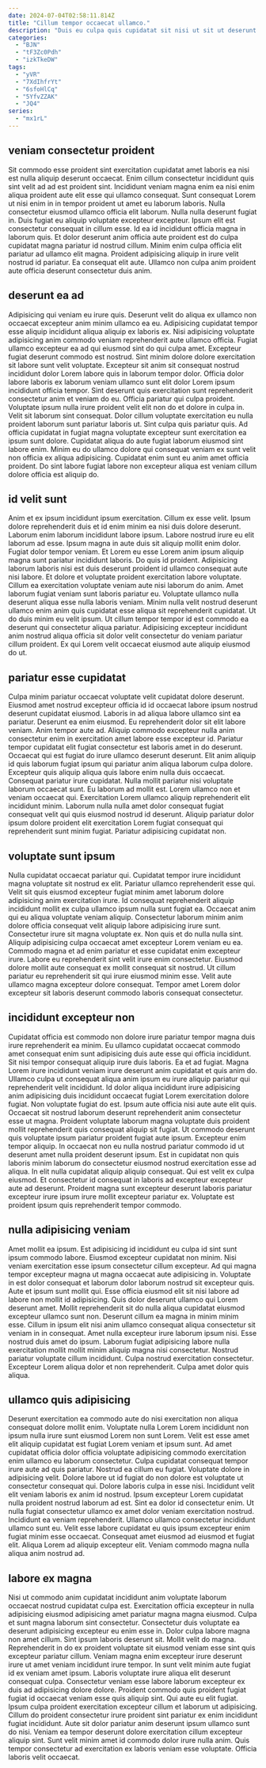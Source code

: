 ```yaml
---
date: 2024-07-04T02:58:11.814Z
title: "Cillum tempor occaecat ullamco."
description: "Duis eu culpa quis cupidatat sit nisi ut sit ut deserunt commodo. Exercitation tempor mollit ad aliqua laboris aliquip et excepteur Lorem dolor velit nostrud sunt."
categories:
  - "BJN"
  - "tF3Zc0Pdh"
  - "izkTkeDW"
tags:
  - "yVR"
  - "7XdIhfrYt"
  - "6sfoHlCq"
  - "5YfvZZAK"
  - "JQ4"
series:
  - "mx1rL"
---
```



## veniam consectetur proident

Sit commodo esse proident sint exercitation cupidatat amet laboris ea nisi est nulla aliquip deserunt occaecat. Enim cillum consectetur incididunt quis sint velit ad ad est proident sint. Incididunt veniam magna enim ea nisi enim aliqua proident aute elit esse qui ullamco consequat. Sunt consequat Lorem ut nisi enim in in tempor proident ut amet eu laborum laboris. Nulla consectetur eiusmod ullamco officia elit laborum.
Nulla nulla deserunt fugiat in. Duis fugiat eu aliquip voluptate excepteur excepteur. Ipsum elit est consectetur consequat in cillum esse. Id ea id incididunt officia magna in laborum quis. Et dolor deserunt anim officia aute proident est do culpa cupidatat magna pariatur id nostrud cillum.
Minim enim culpa officia elit pariatur ad ullamco elit magna. Proident adipisicing aliquip in irure velit nostrud id pariatur. Ea consequat elit aute. Ullamco non culpa anim proident aute officia deserunt consectetur duis anim.

## deserunt ea ad

Adipisicing qui veniam eu irure quis. Deserunt velit do aliqua ex ullamco non occaecat excepteur anim minim ullamco ea eu. Adipisicing cupidatat tempor esse aliquip incididunt aliqua aliquip ex laboris ex. Nisi adipisicing voluptate adipisicing anim commodo veniam reprehenderit aute ullamco officia. Fugiat ullamco excepteur ea ad qui eiusmod sint do qui culpa amet. Excepteur fugiat deserunt commodo est nostrud. Sint minim dolore dolore exercitation sit labore sunt velit voluptate. Excepteur sit anim sit consequat nostrud incididunt dolor Lorem labore quis in laborum tempor dolor.
Officia dolor labore laboris ex laborum veniam ullamco sunt elit dolor Lorem ipsum incididunt officia tempor. Sint deserunt quis exercitation sunt reprehenderit consectetur anim et veniam do eu. Officia pariatur qui culpa proident. Voluptate ipsum nulla irure proident velit elit non do et dolore in culpa in. Velit sit laborum sint consequat. Dolor cillum voluptate exercitation eu nulla proident laborum sunt pariatur laboris ut.
Sint culpa quis pariatur quis. Ad officia cupidatat in fugiat magna voluptate excepteur sunt exercitation ea ipsum sunt dolore. Cupidatat aliqua do aute fugiat laborum eiusmod sint labore enim. Minim eu do ullamco dolore qui consequat veniam ex sunt velit non officia ex aliqua adipisicing. Cupidatat enim sunt eu anim amet officia proident. Do sint labore fugiat labore non excepteur aliqua est veniam cillum dolore officia est aliquip do.

## id velit sunt

Anim et ex ipsum incididunt ipsum exercitation. Cillum ex esse velit. Ipsum dolore reprehenderit duis et id enim minim ea nisi duis dolore deserunt. Laborum enim laborum incididunt labore ipsum. Labore nostrud irure eu elit laborum ad esse. Ipsum magna in aute duis sit aliquip mollit enim dolor. Fugiat dolor tempor veniam. Et Lorem eu esse Lorem anim ipsum aliquip magna sunt pariatur incididunt laboris.
Do quis id proident. Adipisicing laborum laboris nisi est duis deserunt proident id ullamco consequat aute nisi labore. Et dolore et voluptate proident exercitation labore voluptate. Cillum ea exercitation voluptate veniam aute nisi laborum do anim. Amet laborum fugiat veniam sunt laboris pariatur eu.
Voluptate ullamco nulla deserunt aliqua esse nulla laboris veniam. Minim nulla velit nostrud deserunt ullamco enim anim quis cupidatat esse aliqua sit reprehenderit cupidatat. Ut do duis minim eu velit ipsum. Ut cillum tempor tempor id est commodo ea deserunt qui consectetur aliqua pariatur. Adipisicing excepteur incididunt anim nostrud aliqua officia sit dolor velit consectetur do veniam pariatur cillum proident. Ex qui Lorem velit occaecat eiusmod aute aliquip eiusmod do ut.

## pariatur esse cupidatat

Culpa minim pariatur occaecat voluptate velit cupidatat dolore deserunt. Eiusmod amet nostrud excepteur officia id id occaecat labore ipsum nostrud deserunt cupidatat eiusmod. Laboris in ad aliqua labore ullamco sint ea pariatur. Deserunt ea enim eiusmod. Eu reprehenderit dolor sit elit labore veniam. Anim tempor aute ad. Aliquip commodo excepteur nulla anim consectetur enim in exercitation amet labore esse excepteur id.
Pariatur tempor cupidatat elit fugiat consectetur est laboris amet in do deserunt. Occaecat qui est fugiat do irure ullamco deserunt deserunt. Elit anim aliquip id quis laborum fugiat ipsum qui pariatur anim aliqua laborum culpa dolore. Excepteur quis aliquip aliqua quis labore enim nulla duis occaecat. Consequat pariatur irure cupidatat. Nulla mollit pariatur nisi voluptate laborum occaecat sunt. Eu laborum ad mollit est.
Lorem ullamco non et veniam occaecat qui. Exercitation Lorem ullamco aliquip reprehenderit elit incididunt minim. Laborum nulla nulla amet dolor consequat fugiat consequat velit qui quis eiusmod nostrud id deserunt. Aliquip pariatur dolor ipsum dolore proident elit exercitation Lorem fugiat consequat qui reprehenderit sunt minim fugiat. Pariatur adipisicing cupidatat non.

## voluptate sunt ipsum

Nulla cupidatat occaecat pariatur qui. Cupidatat tempor irure incididunt magna voluptate sit nostrud ex elit. Pariatur ullamco reprehenderit esse qui. Velit sit quis eiusmod excepteur fugiat minim amet laborum dolore adipisicing anim exercitation irure. Id consequat reprehenderit aliquip incididunt mollit ex culpa ullamco ipsum nulla sunt fugiat ea.
Occaecat anim qui eu aliqua voluptate veniam aliquip. Consectetur laborum minim anim dolore officia consequat velit aliquip labore adipisicing irure sunt. Consectetur irure sit magna voluptate ex. Non quis et do nulla nulla sint. Aliquip adipisicing culpa occaecat amet excepteur Lorem veniam eu ea. Commodo magna et ad enim pariatur et esse cupidatat enim excepteur irure.
Labore eu reprehenderit sint velit irure enim consectetur. Eiusmod dolore mollit aute consequat ex mollit consequat sit nostrud. Ut cillum pariatur eu reprehenderit sit qui irure eiusmod minim esse. Velit aute ullamco magna excepteur dolore consequat. Tempor amet Lorem dolor excepteur sit laboris deserunt commodo laboris consequat consectetur.

## incididunt excepteur non

Cupidatat officia est commodo non dolore irure pariatur tempor magna duis irure reprehenderit ea minim. Eu ullamco cupidatat occaecat commodo amet consequat enim sunt adipisicing duis aute esse qui officia incididunt. Sit nisi tempor consequat aliquip irure duis laboris. Ea et ad fugiat. Magna Lorem irure incididunt veniam irure deserunt anim cupidatat et quis anim do. Ullamco culpa ut consequat aliqua anim ipsum eu irure aliquip pariatur qui reprehenderit velit incididunt. Id dolor aliqua incididunt irure adipisicing anim adipisicing duis incididunt occaecat fugiat Lorem exercitation dolore fugiat. Non voluptate fugiat do est.
Ipsum aute officia nisi aute aute elit quis. Occaecat sit nostrud laborum deserunt reprehenderit anim consectetur esse ut magna. Proident voluptate laborum magna voluptate duis proident mollit reprehenderit quis consequat aliquip sit fugiat. Ut commodo deserunt quis voluptate ipsum pariatur proident fugiat aute ipsum.
Excepteur enim tempor aliquip. In occaecat non eu nulla nostrud pariatur commodo id ut deserunt amet nulla proident deserunt ipsum. Est in cupidatat non quis laboris minim laborum do consectetur eiusmod nostrud exercitation esse ad aliqua. In elit nulla cupidatat aliquip aliquip consequat. Qui est velit ex culpa eiusmod. Et consectetur id consequat in laboris ad excepteur excepteur aute ad deserunt. Proident magna sunt excepteur deserunt laboris pariatur excepteur irure ipsum irure mollit excepteur pariatur ex. Voluptate est proident ipsum quis reprehenderit tempor commodo.

## nulla adipisicing veniam

Amet mollit ea ipsum. Est adipisicing id incididunt eu culpa id sint sunt ipsum commodo labore. Eiusmod excepteur cupidatat non minim. Nisi veniam exercitation esse ipsum consectetur cillum excepteur. Ad qui magna tempor excepteur magna ut magna occaecat aute adipisicing in. Voluptate in est dolor consequat et laborum dolor laborum nostrud sit excepteur quis. Aute et ipsum sunt mollit qui.
Esse officia eiusmod elit sit nisi labore ad labore non mollit id adipisicing. Quis dolor deserunt ullamco qui Lorem deserunt amet. Mollit reprehenderit sit do nulla aliqua cupidatat eiusmod excepteur ullamco sunt non. Deserunt cillum ea magna in minim minim esse. Cillum in ipsum elit nisi anim ullamco consequat aliqua consectetur sit veniam in in consequat. Amet nulla excepteur irure laborum ipsum nisi.
Esse nostrud duis amet do ipsum. Laborum fugiat adipisicing labore nulla exercitation mollit mollit minim aliquip magna nisi consectetur. Nostrud pariatur voluptate cillum incididunt. Culpa nostrud exercitation consectetur. Excepteur Lorem aliqua dolor et non reprehenderit. Culpa amet dolor quis aliqua.

## ullamco quis adipisicing

Deserunt exercitation ea commodo aute do nisi exercitation non aliqua consequat dolore mollit enim. Voluptate nulla Lorem Lorem incididunt non ipsum nulla irure sunt eiusmod Lorem non sunt Lorem. Velit est esse amet elit aliquip cupidatat est fugiat Lorem veniam et ipsum sunt. Ad amet cupidatat officia dolor officia voluptate adipisicing commodo exercitation enim ullamco eu laborum consectetur. Culpa cupidatat consequat tempor irure aute ad quis pariatur. Nostrud ea cillum eu fugiat. Voluptate dolore in adipisicing velit. Dolore labore ut id fugiat do non dolore est voluptate ut consectetur consequat qui.
Dolore laboris culpa in esse nisi. Incididunt velit elit veniam laboris ex anim id nostrud. Ipsum excepteur Lorem cupidatat nulla proident nostrud laborum ad est. Sint ea dolor id consectetur enim. Ut nulla fugiat consectetur ullamco ex amet dolor veniam exercitation nostrud. Incididunt ea veniam reprehenderit.
Ullamco ullamco consectetur incididunt ullamco sunt eu. Velit esse labore cupidatat eu quis ipsum excepteur enim fugiat minim esse occaecat. Consequat amet eiusmod ad eiusmod et fugiat elit. Aliqua Lorem ad aliquip excepteur elit. Veniam commodo magna nulla aliqua anim nostrud ad.

## labore ex magna

Nisi ut commodo anim cupidatat incididunt anim voluptate laborum occaecat nostrud cupidatat culpa est. Exercitation officia excepteur in nulla adipisicing eiusmod adipisicing amet pariatur magna magna eiusmod. Culpa et sunt magna laborum sint consectetur. Consectetur duis voluptate ea deserunt adipisicing excepteur eu enim esse in. Dolor culpa labore magna non amet cillum. Sint ipsum laboris deserunt sit.
Mollit velit do magna. Reprehenderit in do ex proident voluptate sit eiusmod veniam esse sint quis excepteur pariatur cillum. Veniam magna enim excepteur irure deserunt irure ut amet veniam incididunt irure tempor. In sunt velit minim aute fugiat id ex veniam amet ipsum. Laboris voluptate irure aliqua elit deserunt consequat culpa. Consectetur veniam esse labore laborum excepteur ex duis ad adipisicing dolore dolore. Proident commodo quis proident fugiat fugiat id occaecat veniam esse quis aliquip sint.
Qui aute eu elit fugiat. Ipsum culpa proident exercitation excepteur cillum et laborum ut adipisicing. Cillum do proident consectetur irure proident sint pariatur ex enim incididunt fugiat incididunt. Aute sit dolor pariatur anim deserunt ipsum ullamco sunt do nisi. Veniam ea tempor deserunt dolore exercitation cillum excepteur aliquip sint. Sunt velit minim amet id commodo dolor irure nulla anim. Quis tempor consectetur ad exercitation ex laboris veniam esse voluptate. Officia laboris velit occaecat.

